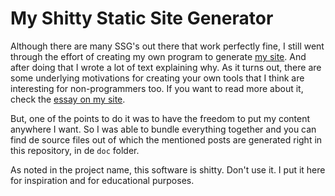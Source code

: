 # My Shitty Static Site Generator

Although there are many SSG's out there that work perfectly fine, I still went through the effort of creating my own program to generate [my site](https://ewintr.nl/). And after doing that I wrote a lot of text explaining why. As it turns out, there are some underlying motivations for creating your own tools that I think are interesting for non-programmers too. If you want to read more about it, check the [essay on my site](https://ewintr.nl/why-i-built-my-own-shitty-static-site-generator/). 

But, one of the points to do it was to have the freedom to put my content anywhere I want. So I was able to bundle everything together and you can find de source files out of which the mentioned posts are generated right in this repository, in de `doc` folder.

As noted in the project name, this software is shitty. Don't use it. I put it here for inspiration and for educational purposes.

